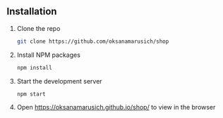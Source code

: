 ## Installation

1. Clone the repo
   ```sh
   git clone https://github.com/oksanamarusich/shop
   ```
2. Install NPM packages
   ```sh
   npm install
   ```
3. Start the development server
   ```sh
   npm start
   ```
4. Open https://oksanamarusich.github.io/shop/ to view in the browser
